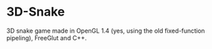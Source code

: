 # 3D-Snake
3D snake game made in OpenGL 1.4 (yes, using the old fixed-function pipeling), FreeGlut and C++.
